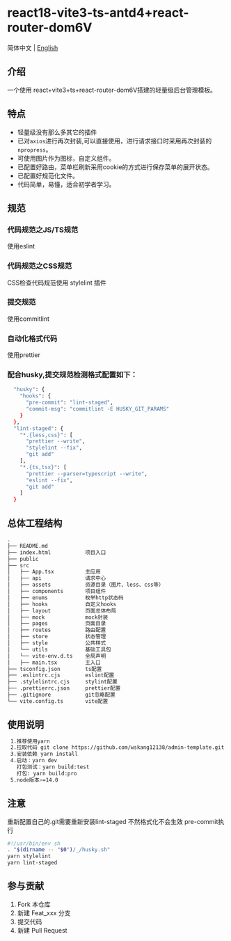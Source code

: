 # react18-vite3-ts-antd4+react-router-dom6V

简体中文 | [English](./README.en-US.md)

## 介绍

一个使用 react+vite3+ts+react-router-dom6V搭建的轻量级后台管理模板。

## 特点

- 轻量级没有那么多其它的插件
- 已对```axios```进行再次封装,可以直接使用，进行请求接口时采用再次封装的```npropress```。
- 可使用图片作为图标，自定义组件。
- 已配置好路由，菜单栏刷新采用cookie的方式进行保存菜单的展开状态。
- 已配置好规范化文件。
- 代码简单，易懂，适合初学者学习。

## 规范
### 代码规范之JS/TS规范
使用eslint
### 代码规范之CSS规范
CSS检查代码规范使用 stylelint 插件
### 提交规范
使用commitlint
### 自动化格式代码
使用prettier
### 配合husky,提交规范检测格式配置如下：
```bash
  "husky": {
    "hooks": {
      "pre-commit": "lint-staged",
      "commit-msg": "commitlint -E HUSKY_GIT_PARAMS"
    }
  },
  "lint-staged": {
    "*.{less,css}": [
      "prettier --write",
      "stylelint --fix",
      "git add"
    ],
    "*.{ts,tsx}": [
      "prettier --parser=typescript --write",
      "eslint --fix",
      "git add"
    ]
  }
 ```
## 总体工程结构
```bash
.
├── README.md
├── index.html           项目入口
├── public
├── src
│   ├── App.tsx          主应用
│   ├── api              请求中心
│   ├── assets           资源目录（图片、less、css等）
│   ├── components       项目组件
│   ├── enums            枚举http状态码     
│   ├── hooks            自定义hooks
│   ├── layout           页面总体布局   
│   ├── mock             mock封装   
│   ├── pages            页面目录
│   ├── routes           路由配置
│   ├── store            状态管理
│   ├── style            公共样式
│   └── utils            基础工具包
│   └── vite-env.d.ts    全局声明
│   ├── main.tsx         主入口
├── tsconfig.json        ts配置
├── .eslintrc.cjs        eslint配置
├── .stylelintrc.cjs     stylint配置
├── .prettierrc.json     prettier配置
├── .gitignore           git忽略配置
└── vite.config.ts       vite配置
```
## 使用说明
```bash
 1.推荐使用yarn
 2.拉取代码 git clone https://github.com/wskang12138/admin-template.git
 3.安装依赖 yarn install
 4.启动：yarn dev
   打包测试：yarn build:test
   打包: yarn build:pro
 5.node版本>=14.0
```
## 注意
重新配置自己的.git需要重新安装lint-staged 不然格式化不会生效
pre-commit执行
```bash
#!/usr/bin/env sh
. "$(dirname -- "$0")/_/husky.sh"
yarn stylelint
yarn lint-staged
```

## 参与贡献

1.  Fork 本仓库
2.  新建 Feat_xxx 分支
3.  提交代码
4.  新建 Pull Request